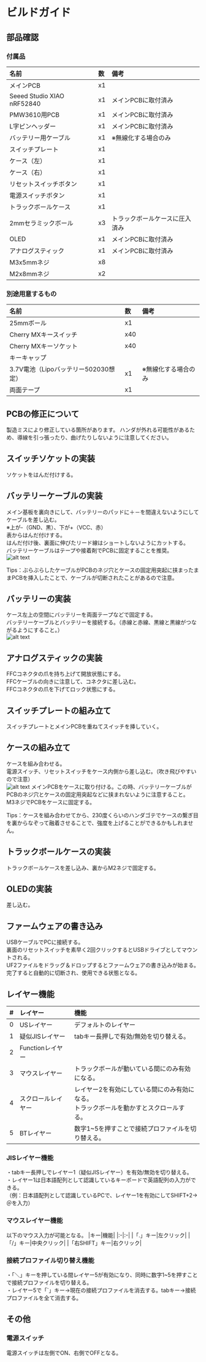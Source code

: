 # ビルドガイド
## 部品確認
### 付属品
|名前|数|備考|
|:-|:-|:-|
|メインPCB|x1| |
|Seeed Studio XIAO nRF52840|x1|メインPCBに取付済み|
|PMW3610用PCB|x1|メインPCBに取付済み|
|L字ピンヘッダー|x1|メインPCBに取付済み|
|バッテリー用ケーブル|x1|※無線化する場合のみ|
|スイッチプレート|x1| |
|ケース（左）|x1| |
|ケース（右）|x1| |
|リセットスイッチボタン|x1| |
|電源スイッチボタン|x1| |
|トラックボールケース|x1| |
|2mmセラミックボール|x3|トラックボールケースに圧入済み|
|OLED|x1|メインPCBに取付済み|
|アナログスティック|x1|メインPCBに取付済み|
|M3x5mmネジ|x8| |
|M2x8mmネジ|x2| |

### 別途用意するもの
|名前|数|備考|
|:-|:-|:-|
|25mmボール|x1| |
|Cherry MXキースイッチ|x40| |
|Cherry MXキーソケット|x40| |
|キーキャップ| | |
|3.7V電池（Lipoバッテリー502030想定）|x1|※無線化する場合のみ|
|両面テープ|x1| |

## PCBの修正について
製造ミスにより修正している箇所があります。
ハンダが外れる可能性があるため、導線を引っ張ったり、曲げたりしないように注意してください。  

## スイッチソケットの実装
ソケットをはんだ付けする。  

## バッテリーケーブルの実装
メイン基板を裏向きにして、バッテリーのパッドに＋－を間違えないようにしてケーブルを差し込む。  
※上が-（GND、黒）、下が+（VCC、赤）  
表からはんだ付けする。  
はんだ付け後、裏面に伸びたリード線はショートしないようにカットする。  
バッテリーケーブルはテープや接着剤でPCBに固定することを推奨。  
![alt text](img/3.jpg)

Tips：ぶらぶらしたケーブルがPCBのネジ穴とケースの固定用突起に挟まったままPCBを挿入したことで、ケーブルが切断されたことがあるので注意。   

## バッテリーの実装
ケース左上の空間にバッテリーを両面テープなどで固定する。  
バッテリーケーブルとバッテリーを接続する。（赤線と赤線、黒線と黒線がつながるようにすること。）  
![alt text](img/4.jpg)

## アナログスティックの実装
FFCコネクタの爪を持ち上げて開放状態にする。  
FFCケーブルの向きに注意して、コネクタに差し込む。  
FFCコネクタの爪を下げてロック状態にする。  

## スイッチプレートの組み立て
スイッチプレートとメインPCBを重ねてスイッチを挿していく。  

## ケースの組み立て
ケースを組み合わせる。  
電源スイッチ、リセットスイッチをケース内側から差し込む。（吹き飛びやすいので注意）  
![alt text](img/6.jpg)
メインPCBをケースに取り付ける。この時、バッテリーケーブルがPCBのネジ穴とケースの固定用突起などに挟まれないように注意すること。  
M3ネジでPCBをケースに固定する。  

Tips：ケースを組み合わせてから、230度くらいのハンダゴテでケースの繋ぎ目を裏からなぞって融着させることで、強度を上げることができるかもしれません。 

## トラックボールケースの実装
トラックボールケースを差し込み、裏からM2ネジで固定する。  

## OLEDの実装
差し込む。  

## ファームウェアの書き込み
USBケーブルでPCに接続する。  
裏面のリセットスイッチを素早く2回クリックするとUSBドライブとしてマウントされる。  
UF2ファイルをドラッグ＆ドロップするとファームウェアの書き込みが始まる。  
完了すると自動的に切断され、使用できる状態となる。  

## レイヤー機能
|#|レイヤー|機能|
|:-|:--|:--|
|0|USレイヤー|デフォルトのレイヤー|
|1|疑似JISレイヤー|tabキー長押しで有効/無効を切り替える。|
|2|Functionレイヤー|
|3|マウスレイヤー|トラックボールが動いている間にのみ有効になる。|
|4|スクロールレイヤー|レイヤー2を有効にしている間にのみ有効になる。<br>トラックボールを動かすとスクロールする。 |
|5|BTレイヤー|数字1~5を押すことで接続プロファイルを切り替える。|

### JISレイヤー機能
・tabキー長押しでレイヤー1（疑似JISレイヤー）を有効/無効を切り替える。  
・レイヤー1は日本語配列として認識しているキーボードで英語配列の入力ができる。  
（例：日本語配列として認識しているPCで、レイヤー1を有効にしてSHIFT+2→＠を入力） 

### マウスレイヤー機能
以下のマウス入力が可能となる。
|キー|機能|
|:-|:-|
|「.」キー|左クリック|
|「/」キー|中央クリック|
|「右SHIFT」キー|右クリック|

### 接続プロファイル切り替え機能
・「＼」キーを押している間レイヤー5が有効になり、同時に数字1~5を押すことで接続プロファイルを切り替える。  
・レイヤー5で「`」キー→現在の接続プロファイルを消去する。tabキー→接続プロファイルを全て消去する。  

## その他
### 電源スイッチ

電源スイッチは左側でON、右側でOFFとなる。  